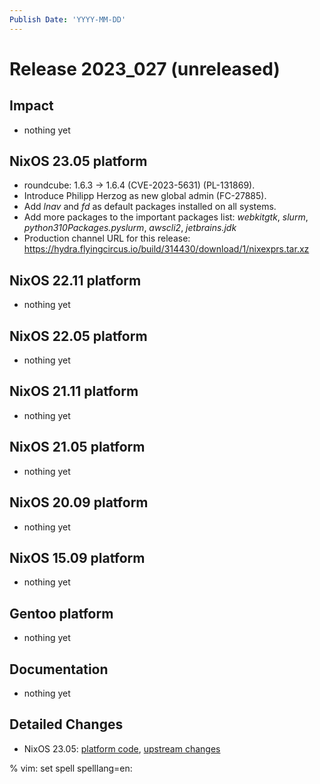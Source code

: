 ```yaml
---
Publish Date: 'YYYY-MM-DD'
---
```


# Release 2023_027 (unreleased)

## Impact

- nothing yet

## NixOS 23.05 platform

- roundcube: 1.6.3 -> 1.6.4 (CVE-2023-5631) (PL-131869).
- Introduce Philipp Herzog as new global admin (FC-27885).
- Add *lnav* and *fd* as default packages installed on all systems.
- Add more packages to the important packages list:
  *webkitgtk*, *slurm*, *python310Packages.pyslurm*, *awscli2*, *jetbrains.jdk*
- Production channel URL for this release: https://hydra.flyingcircus.io/build/314430/download/1/nixexprs.tar.xz

## NixOS 22.11 platform

- nothing yet

## NixOS 22.05 platform

- nothing yet

## NixOS 21.11 platform

- nothing yet

## NixOS 21.05 platform

- nothing yet

## NixOS 20.09 platform

- nothing yet

## NixOS 15.09 platform

- nothing yet

## Gentoo platform

- nothing yet

## Documentation

- nothing yet

## Detailed Changes

- NixOS 23.05: [platform code](https://github.com/flyingcircusio/fc-nixos/compare/fc/r2023_026/23.05...5c7f55d133ab2de21c044066fd6f22a9a08c9a49),
 [upstream changes](https://github.com/flyingcircusio/nixpkgs/compare/67391dd2848d1f83b2313b2811190cd29038835d...23c15991cbda41508bd8c2e7e645acb0d16ac756)

% vim: set spell spelllang=en:

